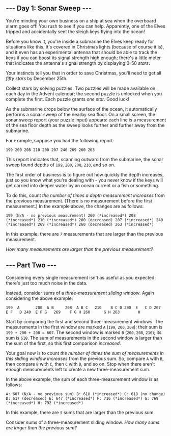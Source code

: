 ## --- Day 1: Sonar Sweep ---

You're minding your own business on a ship at sea when the overboard alarm goes off! You rush to see if you can help. Apparently, one of the Elves tripped and accidentally sent the sleigh keys flying
into the ocean!

Before you know it, you're inside a submarine the Elves keep ready for situations like this. It's covered in Christmas lights (because of course it is), and it even has an experimental antenna that
should be able to track the keys if you can boost its signal strength high enough; there's a little meter that indicates the antenna's signal strength by displaying 0-50 *stars*.

Your instincts tell you that in order to save Christmas, you'll need to get all *fifty stars* by December 25th.

Collect stars by solving puzzles. Two puzzles will be made available on each day in the Advent calendar; the second puzzle is unlocked when you complete the first. Each puzzle grants *one star*. Good
luck!

As the submarine drops below the surface of the ocean, it automatically performs a sonar sweep of the nearby sea floor. On a small screen, the sonar sweep report (your puzzle input) appears: each line
is a measurement of the sea floor depth as the sweep looks further and further away from the submarine.

For example, suppose you had the following report:

`199
200
208
210
200
207
240
269
260
263
`

This report indicates that, scanning outward from the submarine, the sonar sweep found depths of `199`, `200`, `208`, `210`, and so on.

The first order of business is to figure out how quickly the depth increases, just so you know what you're dealing with - you never know if the keys will get carried into deeper water by an ocean
current or a fish or something.

To do this, count *the number of times a depth measurement increases* from the previous measurement. (There is no measurement before the first measurement.) In the example above, the changes are as
follows:

`199 (N/A - no previous measurement)
200 (*increased*)
208 (*increased*)
210 (*increased*)
200 (decreased)
207 (*increased*)
240 (*increased*)
269 (*increased*)
260 (decreased)
263 (*increased*)
`

In this example, there are *`7`* measurements that are larger than the previous measurement.

*How many measurements are larger than the previous measurement?*

## --- Part Two ---

Considering every single measurement isn't as useful as you expected: there's just too much noise in the data.

Instead, consider sums of a *three-measurement sliding window*. Again considering the above example:

`199  A      
200  A B    
208  A B C  
210    B C D
200  E   C D
207  E F   D
240  E F G  
269    F G H
260      G H
263        H
`

Start by comparing the first and second three-measurement windows. The measurements in the first window are marked `A` (`199`, `200`, `208`); their sum is `199 + 200 + 208 = 607`. The second window is
marked `B` (`200`, `208`, `210`); its sum is `618`. The sum of measurements in the second window is larger than the sum of the first, so this first comparison *increased*.

Your goal now is to count *the number of times the sum of measurements in this sliding window increases* from the previous sum. So, compare `A` with `B`, then compare `B` with `C`, then `C` with `D`,
and so on. Stop when there aren't enough measurements left to create a new three-measurement sum.

In the above example, the sum of each three-measurement window is as follows:

`A: 607 (N/A - no previous sum)
B: 618 (*increased*)
C: 618 (no change)
D: 617 (decreased)
E: 647 (*increased*)
F: 716 (*increased*)
G: 769 (*increased*)
H: 792 (*increased*)
`

In this example, there are *`5`* sums that are larger than the previous sum.

Consider sums of a three-measurement sliding window. *How many sums are larger than the previous sum?*
